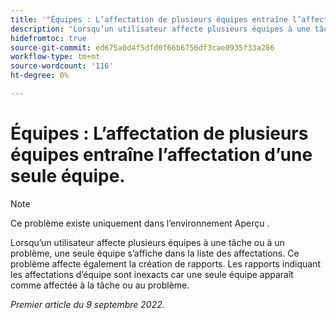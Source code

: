 ```yaml
---
title: '"Équipes : L’affectation de plusieurs équipes entraîne l’affectation d’une seule équipe".'
description: "Lorsqu’un utilisateur affecte plusieurs équipes à une tâche ou à un problème, une seule équipe apparaît dans la liste des affectations. Ce problème affecte également la création de rapports. Les rapports montrant les affectations de l’équipe sont inexacts car une seule équipe apparaît comme affectée à la tâche ou au problème."
hidefromtoc: true
source-git-commit: ed675a0d4f5dfd0f66b6756df3cae0935f33a286
workflow-type: tm+mt
source-wordcount: '116'
ht-degree: 0%

---
```



# Équipes : L’affectation de plusieurs équipes entraîne l’affectation d’une seule équipe.

>[!NOTE]
>
>Ce problème existe uniquement dans l’environnement Aperçu .

Lorsqu’un utilisateur affecte plusieurs équipes à une tâche ou à un problème, une seule équipe s’affiche dans la liste des affectations. Ce problème affecte également la création de rapports. Les rapports indiquant les affectations d’équipe sont inexacts car une seule équipe apparaît comme affectée à la tâche ou au problème.

_Premier article du 9 septembre 2022._

